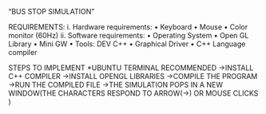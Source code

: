 “BUS STOP SIMULATION”

REQUIREMENTS:
i. Hardware requirements:
• Keyboard
• Mouse
• Color monitor (60Hz)
ii. Software requirements:
• Operating System
• Open GL Library
• Mini GW
• Tools: DEV C++
• Graphical Driver
• C++ Language compiler

STEPS TO IMPLEMENT 
*UBUNTU TERMINAL RECOMMENDED
->INSTALL C++ COMPILER
->INSTALL OPENGL LIBRARIES 
->COMPILE THE PROGRAM 
->RUN THE COMPILED FILE
->THE SIMULATION POPS IN A NEW WINDOW(THE CHARACTERS RESPOND TO ARROW(->) OR MOUSE CLICKS )
